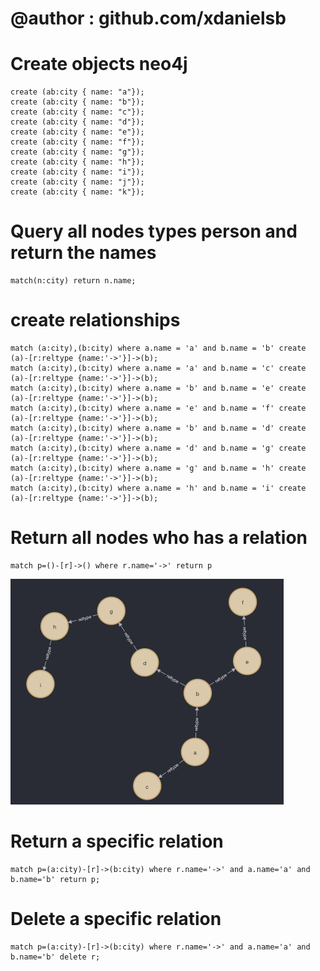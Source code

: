 # @author : github.com/xdanielsb

# Create objects neo4j
```neo4j
create (ab:city { name: "a"});
create (ab:city { name: "b"});
create (ab:city { name: "c"});
create (ab:city { name: "d"});
create (ab:city { name: "e"});
create (ab:city { name: "f"});
create (ab:city { name: "g"});
create (ab:city { name: "h"});
create (ab:city { name: "i"});
create (ab:city { name: "j"});
create (ab:city { name: "k"});
```

# Query all nodes types person and return the names
```neo4j
match(n:city) return n.name;
```


# create relationships
```neo4j
match (a:city),(b:city) where a.name = 'a' and b.name = 'b' create (a)-[r:reltype {name:'->'}]->(b);
match (a:city),(b:city) where a.name = 'a' and b.name = 'c' create (a)-[r:reltype {name:'->'}]->(b);
match (a:city),(b:city) where a.name = 'b' and b.name = 'e' create (a)-[r:reltype {name:'->'}]->(b);
match (a:city),(b:city) where a.name = 'e' and b.name = 'f' create (a)-[r:reltype {name:'->'}]->(b);
match (a:city),(b:city) where a.name = 'b' and b.name = 'd' create (a)-[r:reltype {name:'->'}]->(b);
match (a:city),(b:city) where a.name = 'd' and b.name = 'g' create (a)-[r:reltype {name:'->'}]->(b);
match (a:city),(b:city) where a.name = 'g' and b.name = 'h' create (a)-[r:reltype {name:'->'}]->(b);
match (a:city),(b:city) where a.name = 'h' and b.name = 'i' create (a)-[r:reltype {name:'->'}]->(b);
```

# Return all nodes who has a relation
```neo4j
match p=()-[r]->() where r.name='->' return p
```

<img src="assets/neo4jpath.png"/>


# Return a specific relation
```neo4j
match p=(a:city)-[r]->(b:city) where r.name='->' and a.name='a' and b.name='b' return p;
```

# Delete a specific relation
```neo4j
match p=(a:city)-[r]->(b:city) where r.name='->' and a.name='a' and b.name='b' delete r;
```

